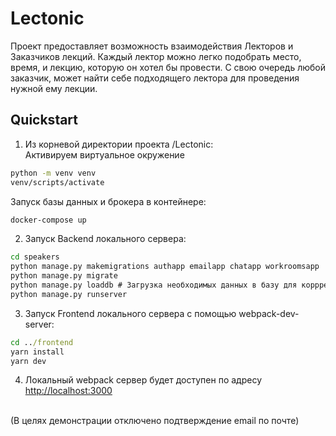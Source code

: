# Lectonic
Проект предоставляет возможность взаимодействия Лекторов и Заказчиков лекций.
Каждый лектор можно легко подобрать место, время, и лекцию, которую он хотел бы провести.
С свою очередь любой заказчик, может найти себе подходящего лектора для проведения нужной ему лекции.

## Quickstart
1. Из корневой директории проекта /Lectonic: <br/>
Активируем виртуальное окружение
```cmd
python -m venv venv
venv/scripts/activate
```
Запуск базы данных и брокера в контейнере:
```cmd
docker-compose up
```
2. Запуск Backend локального сервера:
```cmd
cd speakers
python manage.py makemigrations authapp emailapp chatapp workroomsapp
python manage.py migrate
python manage.py loaddb # Загрузка необходимых данных в базу для коррректной работы
python manage.py runserver
```
3. Запуск Frontend локального сервера с помощью webpack-dev-server:
```cmd
cd ../frontend
yarn install
yarn dev
```
4. Локальный webpack сервер будет доступен по адресу <http://localhost:3000>
<br/>
(В целях демонстрации отключено подтверждение email по почте)